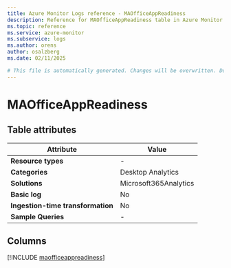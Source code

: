 ```yaml
---
title: Azure Monitor Logs reference - MAOfficeAppReadiness
description: Reference for MAOfficeAppReadiness table in Azure Monitor Logs.
ms.topic: reference
ms.service: azure-monitor
ms.subservice: logs
ms.author: orens
author: osalzberg
ms.date: 02/11/2025

# This file is automatically generated. Changes will be overwritten. Do not change this file directly.
---
```


# MAOfficeAppReadiness




## Table attributes

|Attribute|Value|
|---|---|
|**Resource types**|-|
|**Categories**|Desktop Analytics|
|**Solutions**| Microsoft365Analytics|
|**Basic log**|No|
|**Ingestion-time transformation**|No|
|**Sample Queries**|-|



## Columns
  
[!INCLUDE [maofficeappreadiness](~/reusable-content/ce-skilling/azure/includes/azure-monitor/reference/tables/maofficeappreadiness-include.md)]
